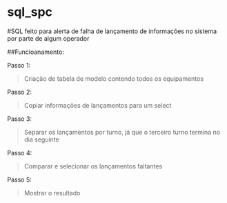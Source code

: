# sql_spc
#SQL feito para alerta de falha de lançamento de informações no sistema por parte de algum operador

##Funcioanamento:

Passo 1:
> Criação de tabela de modelo contendo todos os equipamentos

Passo 2:
> Copiar informações de  lançamentos  para um select

Passo 3:
> Separar os lançamentos por turno, já que o terceiro turno termina no dia seguinte

Passo 4:
> Comparar  e selecionar  os lançamentos  faltantes

Passo 5: 
> Mostrar o resultado
